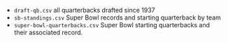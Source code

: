 
* `draft-qb.csv` all quarterbacks drafted since 1937
* `sb-standings.csv` Super Bowl records and starting quarterback by team
* `super-bowl-quarterbacks.csv` Super Bowl starting quarterbacks and their associated record.
